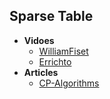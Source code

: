 ## Sparse Table

+ **Vidoes**
  + [WilliamFiset](https://www.youtube.com/watch?v=uUatD9AudXo&t=1199s)
  + [Errichto](https://www.youtube.com/watch?v=0jWeUdxrGm4)
+ **Articles**
  + [CP-Algorithms](https://cp-algorithms.com/data_structures/sparse-table.html)

